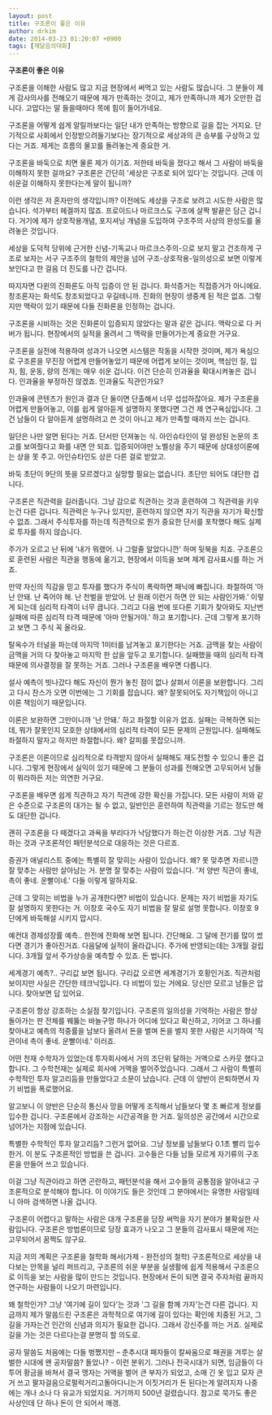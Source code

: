 ```yaml
---
layout: post
title: 구조론이 좋은 이유
author: drkim
date: 2014-03-23 01:20:07 +0900
tags: [깨달음의대화]
---
```

**구조론이 좋은 이유**

  


구조론을 이해한 사람도 많고 지금 현장에서 써먹고 있는 사람도 많습니다. 그 분들이 제게 감사의사를 전해오기 때문에 제가 만족하는 것이고, 제가 만족하니까 제가 오만한 겁니다. 고맙다는 말 들을때마다 목에 힘이 들어가네요. 

  


구조론을 어떻게 쉽게 알릴까보다는 일단 내가 만족하는 방향으로 길을 잡는 거지요. 단기적으로 사회에서 인정받으려들기보다는 장기적으로 세상과의 큰 승부를 구상하고 있다는 거죠. 제게는 흐름의 물꼬를 돌려놓는게 중요한 거. 

  


구조론을 바둑으로 치면 물론 제가 이기죠. 저한테 바둑을 졌다고 해서 그 사람이 바둑을 이해하지 못한 걸까요? 구조론은 간단히 '세상은 구조로 되어 있다'는 것입니다. 근데 이 쉬운걸 이해하지 못한다는게 말이 됩니까? 

  


이런 생각은 저 혼자만의 생각입니까? 이전에도 세상을 구조로 보려고 시도한 사람은 많습니다. 석가부터 헤겔까지 많죠. 프로이드나 마르크스도 구조에 살짝 발끝은 담근 겁니다. 거기에 제가 상호작용개념, 포지셔닝 개념을 도입하여 구조주의 사상의 완성도를 올려놓은 것입니다. 

  


세상을 도덕적 당위에 근거한 신념-기독교나 마르크스주의-으로 보지 말고 건조하게 구조로 보자는 서구 구조주의 철학의 제안을 넘어 구조-상호작용-일의성으로 보면 이렇게 보인다고 한 걸음 더 진도를 나간 겁니다. 

  


따지자면 다윈의 진화론도 아직 입증이 안 된 겁니다. 화석증거는 직접증거가 아니에요. 창조론자는 화석도 창조되었다고 우길테니까. 진화의 현장이 생중계 된 적은 없죠. 그렇지만 맥락이 있기 때문에 다들 진화론을 인정하는 겁니다. 

  


구조론을 시비하는 것은 진화론이 입증되지 않았다는 말과 같은 겁니다. 맥락으로 다 커버가 됩니다. 현장에서의 실적을 올려서 그 맥락을 만들어가는게 중요한 거구요.

  


구조론을 실전에 적용하여 성과가 나오면 시스템은 작동을 시작한 것이며, 제가 욕심으로 구조론을 무진장 어렵게 만들어놓았기 때문에 어렵게 보이는 것이며, 핵심인 질, 입자, 힘, 운동, 량의 전개는 매우 쉬운 겁니다. 이건 단순히 인과율을 확대시켜놓은 겁니다. 인과율을 부정하진 않겠죠. 인과율도 직관인가요? 

  


인과율에 콘텐츠가 원인과 결과 단 둘이면 단촐해서 너무 섭섭하잖아요. 제가 구조론을 어렵게 만들어놓고, 이를 쉽게 알아듣게 설명하지 못했다면 그건 제 연구욕심입니다. 그건 남들이 다 알아듣게 설명하려고 쓴 것이 아니고 제가 만족할 때까지 쓰는 겁니다. 

  


일단은 나만 알면 된다는 거죠. 단서만 던져놓는 식. 아인슈타인이 덜 완성된 논문의 초고를 보여줬다고 화를 내면 안 되죠. 입증되어야만 노벨상을 주기 때문에 상대성이론에는 상을 못 주고. 아인슈타인도 상은 다른 걸로 받았고. 

  


바둑 초단이 9단의 뜻을 모르겠다고 실망할 필요는 없습니다. 초단만 되어도 대단한 겁니다. 

  


구조론은 직관력을 길러줍니다. 그냥 감으로 직관하는 것과 훈련하여 그 직관력을 키우는건 다른 겁니다. 직관력은 누구나 있지만, 훈련하지 않으면 자기 직관을 자기가 확신할 수 없죠. 그래서 주식투자를 하는데 직관적으로 뭔가 중요한 단서를 포착했다 해도 실제로 투자를 하지 않습니다. 

  


주가가 오르고 난 뒤에 '내가 뭐랬어. 나 그럴줄 알았다니깐' 하며 뒷북을 치죠. 구조론으로 훈련된 사람은 직관을 행동에 옮기고, 현장에서 이득을 보며 제게 감사표시를 하는 거죠.

  


만약 자신의 직감을 믿고 투자를 했다가 주식이 폭락하면 패닉에 빠집니다. 좌절하여 '아 난 안돼. 난 죽어야 해. 난 천벌을 받았어. 난 원래 이런거 하면 안 되는 사람인가봐.' 이렇게 되는데 심리적 타격이 너무 큽니다. 그리고 다음 번에 또다른 기회가 찾아와도 지난번 실패에 따른 심리적 타격 때문에 '아마 안될거야.' 하고 포기합니다. 근데 그렇게 포기하고 보면 그 주식 꼭 올라요. 

  


탈옥수가 터널을 파는데 마지막 1미터를 남겨놓고 포기한다는 거죠. 금맥을 찾는 사람이 금맥을 거의 다 찾아놓고 마지막 한 삽을 앞두고 포기합니다. 실패했을 때의 심리적 타격 때문에 의사결정을 잘 못하는 거죠. 그러나 구조론을 배우면 다릅니다. 

  


설사 예측이 빗나갔다 해도 자신이 뭔가 놓친 점이 없나 살펴서 이론을 보완합니다. 그리고 다시 찬스가 오면 이번에는 그 기회를 잡습니다. 왜? 잘못되어도 자기책임이 아니고 이론 책임이기 때문입니다. 

  


이론은 보완하면 그만이니까 '난 안돼.' 하고 좌절할 이유가 없죠. 실패는 극복하면 되는데, 뭐가 잘못인지 모호한 상태에서의 심리적 타격이 모든 문제의 근원입니다. 실패해도 좌절하지 말자고 하지만 좌절합니다. 왜? 갈피를 못잡으니까. 

  


구조론은 이론이므로 심리적으로 타격받지 않아서 실패해도 재도전할 수 있으니 좋은 겁니다. 그렇게 현장에서 실익이 있기 때문에 그 분들이 성과를 전해오면 고무되어서 남들이 뭐라하든 저는 의연한 거구요. 

  


구조론을 배우면 쉽게 직관하고 자기 직관에 강한 확신을 가집니다. 모든 사람이 저와 같은 수준으로 구조론의 대가는 될 수 없고, 일반인은 훈련하여 직관력을 기르는 정도만 해도 대단한 겁니다. 

  


괜히 구조론을 다 떼겠다고 과욕을 부리다가 낙담했다가 하는건 이상한 거죠. 그냥 직관하는 것과 구조론적인 패턴분석으로 대응하는 것은 다르죠. 

  


증권가 애널리스트 중에는 특별히 잘 맞히는 사람이 있습니다. 왜? 못 맞추면 자르니깐 잘 맞추는 사람만 살아남는 거. 분명 잘 맞추는 사람이 있습니다. '저 양반 직관이 좋네, 촉이 좋네. 운빨이네.' 다들 이렇게 말하지요. 

  


근데 그 맞히는 비법을 누가 공개한다면? 비법이 있습니다. 문제는 자기 비법을 자기도 잘 설명하지 못한다는 거. 이창호 국수도 자기 비법을 잘 말로 설명 못합니다. 이창호 9단에게 바둑해설 시키지 맙시다. 

  


예컨대 경제성장률 예측.. 한전에 전화해 보면 됩니다. 간단해요. 그 달에 전기를 많이 썼다면 경기가 좋아진거죠. 다음달에 실적이 올라갑니다. 주가에 반영되는데는 3개월 걸립니다. 3개월 앞서 주가상승을 예측할 수 있죠. 돈 법니다. 

  


세계경기 예측?.. 구리값 보면 됩니다. 구리값 오르면 세계경기가 호황인거죠. 직관처럼 보이지만 사실은 간단한 테크닉입니다. 다 비법이 있는 거에요. 당신만 모르고 남들은 압니다. 찾아보면 답 있어요. 

  


구조론이 항상 강조하는 소실점 찾기입니다. 구조론의 일의성을 기억하는 사람은 항상 돌아가는 판 전체를 꿰뚫는 바늘구멍 하나가 어디에 있다고 확신하고, 기어코 그 하나를 찾아내고 예측의 적중률을 남보다 올려서 돈을 벌며 돈을 벌지 못한 사람은 시기하여 '직관이네 촉이 좋네. 운빨이네.' 이러죠. 

  


어떤 천재 수학자가 있었는데 투자회사에서 거의 조단위 달하는 거액으로 스카웃 했다고 합니다. 그 수학천재는 실제로 회사에 거액을 벌어주었습니다. 그래서 그 사람이 특별히 수학적인 투자 알고리듬을 만들었다고 소문이 났습니다. 근데 이 양반이 은퇴하면서 자기 비법을 폭로했어요. 

  


알고보니 이 양반은 단순히 통신사 망을 어떻게 조직해서 남들보다 몇 초 빠르게 정보를 입수한 겁니다. 구조론에서 강조하는 시간공격을 한 거죠. 일의성은 공간에서 시간으로 넘어가는 지점에 있습니다. 

  


특별한 수학적인 투자 알고리듬? 그런거 없어요. 그냥 정보를 남들보다 0.1초 빨리 입수한거. 이 분도 구조론적인 방법을 쓴 겁니다. 고수들은 다들 남들 모르게 자기류의 구조론을 만들어 쓰고 있습니다. 

  


이걸 그냥 직관이라고 하면 곤란하고, 패턴분석을 해서 고수들의 공통점을 알아내고 구조론적으로 분석해야 합니다. 이 이야기도 들은 것인데 그 분야에서는 유명한 사람일테니 아마 검색하면 나올 겁니다. 

  


구조론이 어렵다고 말하는 사람은 대개 구조론을 당장 써먹을 자기 분야가 불확실한 사람입니다. 구조론은 방법론이므로 당장 효과가 나오고 그 분들의 감사표시 때문에 저는 고무되어서 꿈쩍도 않구요. 

  


지금 저의 계획은 구조론을 철학화 해서(가제 - 완전성의 철학) 구조론적으로 세상을 내다보는 안목을 널리 퍼뜨리고, 구조론의 쉬운 부분을 실생활에 쉽게 적용해서 구조론으로 이득을 보는 사람을 많이 만드는 것입니다. 현장에서 돈이 되면 결국 주자처럼 끝까지 연구하는 사람들이 나오기 마련입니다. 

  


왜 철학인가? 그냥 '여기에 길이 있다'는 것과 '그 길을 함께 가자'는건 다른 겁니다. 지금까지 제가 말씀드린 구조론은 과학적으로 여기에 길이 있다는 확인에 치중된 거고, 그 길을 가자는건 인간의 신념과 의지가 필요한 겁니다. 그래서 강신주를 까는 거죠. 실제로 길을 가는 것은 다르다는걸 분명히 할 의도로. 

  


공자 말씀도 처음에는 다들 벙쪘지만 – 춘추시대 패자들이 칼싸움으로 패권을 겨루는 살벌한 시대에 왠 공자말씀? 돌았나? - 이런 분위기. 그러나 전국시대가 되면, 임금들이 다투어 황금을 바쳐서 결국 맹자는 거액을 벌어 큰 부자가 되었고, 소매 긴 옷 입고 모자 큰 거 쓰고 팔자걸음으로펄럭거리고돌아다니는거 이짓거리가 돈 된다는게 알려지자 나중에는 개나 소나 다 유교가 되었지요. 거기까지 500년 걸렸습니다. 참고로 묵가도 좋은 사상인데 단 하나 돈이 안 되어서 깨갱.